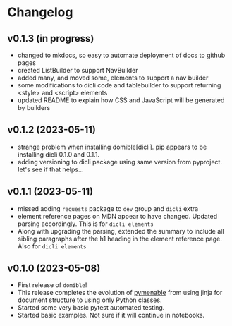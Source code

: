 # Changelog

<!--next-version-placeholder-->

## v0.1.3 (in progress)

- changed to mkdocs, so easy to automate deployment of docs to github pages
- created ListBuilder to support NavBuilder 
- added many, and moved some, elements to support a nav builder
- some modifications to dicli code and tablebuilder to support returning &lt;style> and &lt;script> elements 
- updated README to explain how CSS and JavaScript will be generated by builders

## v0.1.2 (2023-05-11)

- strange problem when installing domible[dicli].  pip appears to be installing dicli 0.1.0 and 0.1.1.
- adding versioning to dicli package using same version from 
pyproject.  let's see if that helps...

## v0.1.1 (2023-05-11)

- missed adding `requests` package to `dev` group and `dicli` extra
- element reference pages on MDN appear to have changed.  Updated parsing accordingly.  This is for `dicli elements`
- Along with upgrading the parsing, extended the summary to include all sibling paragraphs after the h1 heading in the element reference page.  Also for `dicli elements` 

## v0.1.0 (2023-05-08)

- First release of `domible`!
- This release completes the evolution of
[pymenable](https://github.com/joeldodson/pymenable) from using jinja for document structure to using only Python classes.
- Started some very basic 
pytest automated testing.
- Started basic examples.  Not sure if it will continue in notebooks.
